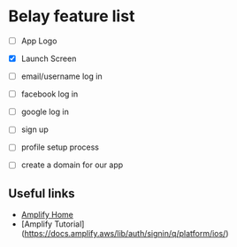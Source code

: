 #  Belay feature list

- [ ] App Logo
- [x] Launch Screen
- [ ] email/username log in
- [ ] facebook log in
- [ ] google log in
- [ ] sign up
- [ ] profile setup process


- [ ] create a domain for our app


## Useful links

* [Amplify Home](https://us-west-2.console.aws.amazon.com/amplify/home?region=us-west-2#/d4wu9labz0f2l)
* [Amplify Tutorial] (https://docs.amplify.aws/lib/auth/signin/q/platform/ios/)



